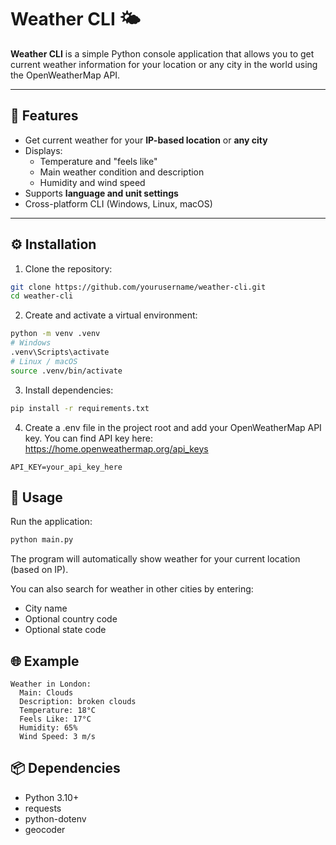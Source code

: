# Weather CLI 🌤️

**Weather CLI** is a simple Python console application that allows you to get current weather information for your location or any city in the world using the OpenWeatherMap API.

---

## 🔹 Features

- Get current weather for your **IP-based location** or **any city**  
- Displays:
  - Temperature and "feels like"  
  - Main weather condition and description  
  - Humidity and wind speed  
- Supports **language and unit settings**  
- Cross-platform CLI (Windows, Linux, macOS)

---

## ⚙️ Installation

1. Clone the repository:

```bash
git clone https://github.com/yourusername/weather-cli.git
cd weather-cli
```

2. Create and activate a virtual environment:
```bash
python -m venv .venv
# Windows
.venv\Scripts\activate
# Linux / macOS
source .venv/bin/activate
```

3. Install dependencies:

```Bash
pip install -r requirements.txt
```

4. Create a .env file in the project root and add your OpenWeatherMap API key.
You can find API key here: https://home.openweathermap.org/api_keys
```
API_KEY=your_api_key_here
```

## 🚀 Usage 
Run the application:
```Bash
python main.py
```
The program will automatically show weather for your current location (based on IP).

You can also search for weather in other cities by entering:

- City name
- Optional country code
- Optional state code

## 🌐 Example

```
Weather in London:
  Main: Clouds
  Description: broken clouds
  Temperature: 18°C
  Feels Like: 17°C
  Humidity: 65%
  Wind Speed: 3 m/s
```

## 📦 Dependencies

- Python 3.10+
- requests
- python-dotenv
- geocoder
